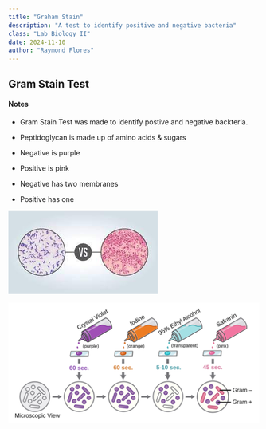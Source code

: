 ```yaml
---
title: "Graham Stain"
description: "A test to identify positive and negative bacteria" 
class: "Lab Biology II"
date: 2024-11-10
author: "Raymond Flores"
---
```


## Gram Stain Test

#### Notes

* Gram Stain Test was made to identify postive and negative backteria.

* Peptidoglycan is made up of amino acids & sugars

* Negative is purple

* Positive is pink

* Negative has two membranes

* Positive has one

![Gram Stain](./Images/gram.jpeg ' Gram Stain')

![Gram Stain](./Images/test.png ' Gram Stain')